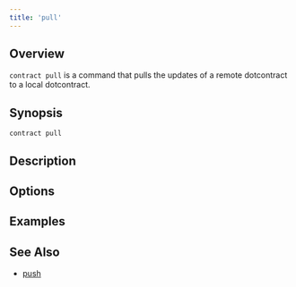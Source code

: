 ```yaml
---
title: 'pull'
---
```


## Overview

`contract pull` is a command that pulls the updates of a remote dotcontract to a local dotcontract.

## Synopsis

```
contract pull
```

## Description


## Options

## Examples

## See Also

* [push](/docs/cli/push)
